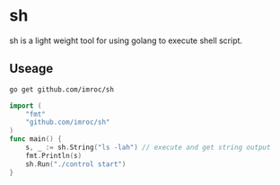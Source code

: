 sh
==============
sh is a light weight tool for using golang to execute shell script.

## Useage
``` sh
go get github.com/imroc/sh
```
```go
import (
	"fmt"
	"github.com/imroc/sh"
)
func main() {
	s, _ := sh.String("ls -lah") // execute and get string output
	fmt.Println(s)
	sh.Run("./control start")
}
```
